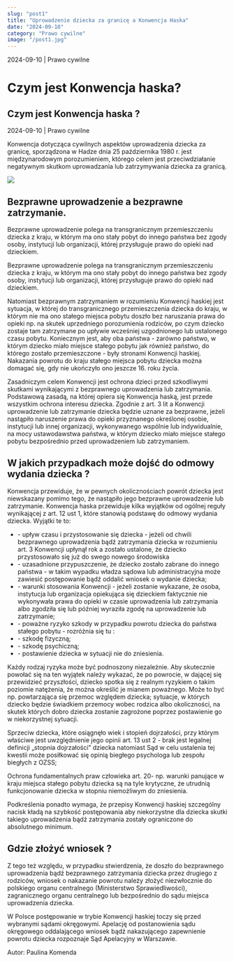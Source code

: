 ```yaml
---
slug: "post1"
title: "Uprowadzenie dziecka za granicę a Konwencja Haska"
date: "2024-09-10"
category: "Prawo cywilne"
image: "/post1.jpg"
---
```


<div class="relative bg-[url(/post1.jpg)] bg-cover bg-center bg-no-repeat h-[344px] w-[87vw] max-w-[1440px] object-cover hidden lg:block">
  <!-- Overlay div for the darker background -->
  <div class="absolute inset-0 bg-black opacity-30"></div>

  <!-- Content on top of the overlay -->
  <div class="absolute bottom-4 left-4 flex flex-col gap-2">
    <div class="text-sm pt-2 pb-4 text-white">
      <span>2024-09-10</span> | <span>Prawo cywilne</span>
      <h1 class="text-3xl font-semibold">Czym jest Konwencja haska?</h1>
    </div>
  </div>
</div>

<section class="font-sens md:max-w-[700px] md:mx-auto">
<div class="block lg:hidden">
<h1 class=" text-3xl font-semibold">Czym jest Konwencja haska ?</h1>

<div class="text-sm pt-2 pb-4">
  <span>2024-09-10</span> | <span>Prawo cywilne</span>
</div>
</div>

<div class="pl-5 border-l-2 border-[#B58C67] lg:mt-8">
<p class="text-xl">
  Konwencja dotycząca cywilnych aspektów uprowadzenia dziecka za granicę,
  sporządzona w Hadze dnia 25 października 1980 r. jest międzynarodowym
  porozumieniem, którego celem jest przeciwdziałanie negatywnym skutkom
  uprowadzania lub zatrzymywania dziecka za granicą.
</p>
</div>

<div class="pt-10 lg:hidden">
<img src="/post1.jpg" />
</div>

<div class="pt-10 flex flex-col gap-4 ">
<h2 class="text-xl font-semibold">Bezprawne uprowadzenie a bezprawne zatrzymanie.</h2>
<p>Bezprawne uprowadzenie polega na transgranicznym przemieszczeniu dziecka z kraju, w którym
ma ono stały pobyt do innego państwa bez zgody osoby, instytucji lub organizacji, której
przysługuje prawo do opieki nad dzieckiem.</p>
<p>Bezprawne uprowadzenie polega na transgranicznym przemieszczeniu dziecka z kraju, w którym
ma ono stały pobyt do innego państwa bez zgody osoby, instytucji lub organizacji, której
przysługuje prawo do opieki nad dzieckiem.</p>
<p>Natomiast bezprawnym zatrzymaniem w rozumieniu Konwencji haskiej jest sytuacja, w której do
transgranicznego przemieszczenia dziecka do kraju, w którym nie ma ono stałego miejsca pobytu
doszło bez naruszania prawa do opieki np. na skutek uprzedniego porozumienia rodziców, po czym
dziecko zostaje tam zatrzymane po upływie wcześniej uzgodnionego lub ustalonego czasu pobytu.
Koniecznym jest, aby oba państwa - zarówno państwo, w którym dziecko miało miejsce stałego
pobytu jak również państwo, do którego zostało przemieszczone - były stronami Konwencji haskiej.
Nakazania powrotu do kraju stałego miejsca pobytu dziecka można domagać się, gdy nie ukończyło
ono jeszcze 16. roku życia.</p>
<p>Zasadniczym celem Konwencji jest ochrona dzieci przed szkodliwymi skutkami wynikającymi
z bezprawnego uprowadzenia lub zatrzymania. Podstawową zasadą, na której opiera się Konwencja
haską, jest przede wszystkim ochrona interesu dziecka.
Zgodnie z art. 3 lit a Konwencji uprowadzenie lub zatrzymanie dziecka będzie uznane za
bezprawne, jeżeli nastąpiło naruszenie prawa do opieki przyznanego określonej osobie, instytucji
lub innej organizacji, wykonywanego wspólnie lub indywidualnie, na mocy ustawodawstwa
państwa, w którym dziecko miało miejsce stałego pobytu bezpośrednio przed uprowadzeniem lub
zatrzymaniem.</p>
</div>

<div class="flex flex-col gap-4 pt-4">
<h2 class="text-xl font-semibold">W jakich przypadkach może dojść do odmowy wydania dziecka ?</h2>
<p>Konwencja przewiduje, że w pewnych okolicznościach powrót dziecka jest niewskazany pomimo
tego, że nastąpiło jego bezprawne uprowadzenie lub zatrzymanie. Konwencja haska przewiduje
kilka wyjątków od ogólnej reguły wynikającej z art. 12 ust 1, które stanowią podstawę do odmowy
wydania dziecka. Wyjątki te to:</p>
<ul>
<li>- upływ czasu i przystosowanie się dziecka <art. 12 ust. 2> - jeżeli od chwili bezprawnego uprowadzenia bądź zatrzymania dziecka w rozumieniu art. 3 Konwencji upłynął rok a zostało ustalone, że dziecko przystosowało się już do swego nowego środowiska</li>
<li>- uzasadnione przypuszczenie, że dziecko zostało zabrane do innego państwa <art. 12 ust 3>             - w takim wypadku władza sądowa lub administracyjna może zawiesić postępowanie bądź oddalić wniosek o wydanie dziecka;</li>
<li>- warunki stosowania Konwencji <art. 13 zd. 1 lit. a)> - jeżeli zostanie wykazane, że osoba, instytucja lub organizacja opiekująca się dzieckiem faktycznie nie wykonywała prawa do opieki w czasie uprowadzenia lub zatrzymania albo zgodziła się lub później wyraziła zgodę na uprowadzenie lub zatrzymanie; </li>
<li>- poważne ryzyko szkody w przypadku powrotu dziecka do państwa stałego pobytu <art. 13 zd. 1 lit. b)> -  rozróżnia się tu :
<li>- szkodę fizyczną; </li>
<li>- szkodę psychiczną; </li>
<li>- postawienie dziecka w sytuacji nie do zniesienia.</li>
</li>
</ul>
<p>Każdy rodzaj ryzyka może być podnoszony niezależnie. Aby skutecznie powołać się na ten wyjątek
należy wykazać, że po powrocie, w dającej się przewidzieć przyszłości, dziecko spotka się
z realnym ryzykiem o takim poziomie natężenia, że można określić je mianem poważnego. Może to
być np. powtarzająca się przemoc względem dziecka; sytuacje, w których dziecko będzie
świadkiem przemocy wobec rodzica albo okoliczności, na skutek których dobro dziecka zostanie
zagrożone poprzez postawienie go w niekorzystnej sytuacji.</p>
<p>Sprzeciw dziecka, które osiągnęło wiek i stopień dojrzałości, przy którym właściwe jest
uwzględnienie jego opinii art. 13 ust 2 - brak jest legalnej definicji „stopnia dojrzałości” dziecka
natomiast Sąd w celu ustalenia tej kwestii może posiłkować się opinią biegłego
psychologa lub zespołu biegłych z OZSS;</p>
<p>Ochrona fundamentalnych praw człowieka art. 20- np. warunki panujące w kraju miejsca stałego
pobytu dziecka są na tyle krytyczne, że utrudnią funkcjonowanie dziecka w stopniu niemożliwym
do zniesienia.</p>
<p>Podkreślenia ponadto wymaga, że przepisy Konwencji haskiej szczególny nacisk kładą na szybkość
postępowania aby niekorzystne dla dziecka skutki takiego uprowadzenia bądź zatrzymania zostały
ograniczone do absolutnego minimum.</p>
</div>

<div class="flex flex-col gap-4 pt-4">
<h2 class="text-xl font-semibold">Gdzie złożyć wniosek ?</h2>
<p>Z tego też względu, w przypadku stwierdzenia, że doszło do bezprawnego uprowadzenia bądź
bezprawnego zatrzymania dziecka przez drugiego z rodziców, wniosek o nakazanie powrotu należy
złożyć niezwłocznie do polskiego organu centralnego (Ministerstwo Sprawiedliwości),
zagranicznego organu centralnego lub bezpośrednio do sądu miejsca uprowadzenia dziecka.
</p>
<p>W Polsce postępowanie w trybie Konwencji haskiej toczy się przed wybranymi sądami
okręgowymi. Apelację od postanowienia sądu okręgowego oddalającego wniosek bądź
nakazującego zapewnienie powrotu dziecka rozpoznaje Sąd Apelacyjny w Warszawie.</p>
</div>

<p class="py-4">Autor: Paulina Komenda</p>

<div class="mt-1 w-full h-[2px] bg-[#B58C67]"></div>
</section>
